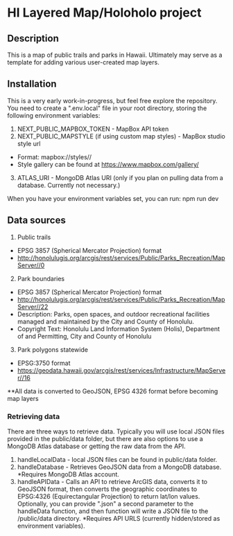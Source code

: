 # HI Layered Map/Holoholo project

## Description
This is a map of public trails and parks in Hawaii. Ultimately may serve as a template for adding various user-created map layers.

## Installation
This is a very early work-in-progress, but feel free explore the repository. You need to create a ".env.local" file in your root directory, storing the following environment variables:
1. NEXT_PUBLIC_MAPBOX_TOKEN - MapBox API token
2. NEXT_PUBLIC_MAPSTYLE (if using custom map styles) - MapBox studio style url
* Format: mapbox://styles/<USERNAME>/<HASH>
* Style gallery can be found at https://www.mapbox.com/gallery/
3. ATLAS_URI - MongoDB Atlas URI (only if you plan on pulling data from a database. Currently not necessary.)

When you have your environment variables set, you can run:
	npm run dev

## Data sources
1. Public trails
* EPSG 3857 (Spherical Mercator Projection) format
* http://honolulugis.org/arcgis/rest/services/Public/Parks_Recreation/MapServer//0
2. Park boundaries
* EPSG 3857 (Spherical Mercator Projection) format
* http://honolulugis.org/arcgis/rest/services/Public/Parks_Recreation/MapServer//22
* Description: Parks, open spaces, and outdoor recreational facilities managed and maintained by the City and County of Honolulu.
* Copyright Text: Honolulu Land Information System (Holis), Department of and Permitting, City and County of Honolulu
3. Park polygons statewide
* EPSG:3750 format
* https://geodata.hawaii.gov/arcgis/rest/services/Infrastructure/MapServer//16

**All data is converted to GeoJSON, EPSG 4326 format before becoming map layers

### Retrieving data
There are three ways to retrieve data. Typically you will use local JSON files provided in the public/data folder, but there are also options to use a MongoDB Atlas database or getting the raw data from the API.
1. handleLocalData - local JSON files can be found in public/data folder.
2. handleDatabase - Retrieves GeoJSON data from a MongoDB database. *Requires MongoDB Atlas account.
3. handleAPIData - Calls an API to retrieve ArcGIS data, converts it to GeoJSON format, then converts the geographic coordinates to EPSG:4326 (Equirectangular Projection) to return lat/lon values. Optionally, you can provide "<FILENAME>.json" a second parameter to the handleData function, and then function will write a JSON file to the /public/data directory. *Requires API URLS (currently hidden/stored as environment variables).
